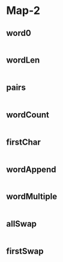 # Map-2

## word0
```java

```

## wordLen
```java

```

## pairs
```java

```

## wordCount
```java

```

## firstChar
```java

```

## wordAppend
```java

```

## wordMultiple
```java

```

## allSwap
```java

```

## firstSwap
```java

```